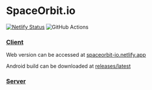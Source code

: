 # SpaceOrbit.io

[![Netlify Status](https://api.netlify.com/api/v1/badges/a621faee-0e88-4b07-b6f9-44604e568e76/deploy-status)](https://spaceorbit-io.netlify.app/)
![GitHub Actions](https://github.com/LiprikON2/spaceorbit.io/actions/workflows/main.yml/badge.svg)


### [Client](./client)

Web version can be accessed at [spaceorbit-io.netlify.app](https://spaceorbit-io.netlify.app/)

Android build can be downloaded at [releases/latest](https://github.com/LiprikON2/spaceorbit.io/releases/latest)


### [Server](./server)